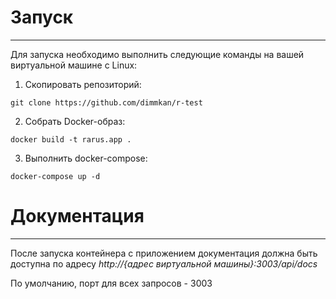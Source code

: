 # **Запуск**
____

Для запуска необходимо выполнить следующие команды на вашей виртуальной машине с Linux:
1. Скопировать репозиторий:

`git clone https://github.com/dimmkan/r-test`

2. Собрать Docker-образ:

`docker build -t rarus.app .`

3. Выполнить docker-compose:

`docker-compose up -d`

# **Документация**

----

После запуска контейнера с приложением документация должна быть доступна по адресу
*http://{адрес виртуальной машины}:3003/api/docs*

По умолчанию, порт для всех запросов - 3003